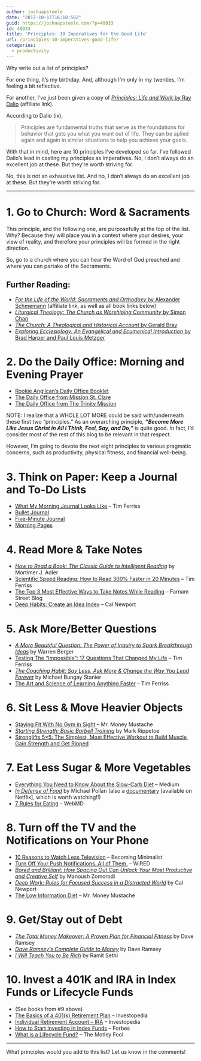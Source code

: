 ```yaml
---
author: joshuapsteele
date: "2017-10-17T16:18:56Z"
guid: https://joshuapsteele.com/?p=40033
id: 40033
title: 'Principles: 10 Imperatives for the Good Life'
url: /principles-10-imperatives-good-life/
categories:
  - productivity
---
```


Why write out a list of principles?

For one thing, it’s my birthday. And, although I’m only in my twenties, I’m feeling a bit reflective.

For another, I’ve just been given a copy of *[Principles: Life and Work](http://amzn.to/2yQpytf)*[ by Ray Dalio](http://amzn.to/2yQpytf) (affiliate link).

According to Dalio (ix),

> Principles are fundamental truths that serve as the foundations for behavior that gets you what you want out of life. They can be aplied again and again in similar situations to help you achieve your goals.

With that in mind, here are 10 principles I’ve developed so far. I’ve followed Dalio’s lead in casting my principles as imperatives. No, I don’t always do an excellent job at these. But they’re worth striving for.

No, this is not an exhaustive list. And no, I don’t always do an excellent job at these. But they’re worth striving for.

---

# 1. Go to Church: Word &amp; Sacraments

This principle, and the following one, are purposefully at the top of the list. Why? Because they will place you in a context where your desires, your view of reality, and therefore your principles will be formed in the right direction.

So, go to a church where you can hear the Word of God preached and where you can partake of the Sacraments.

## Further Reading:

- [*For the Life of the World: Sacraments and Orthodoxy* by Alexander Schmemann](http://amzn.to/2kWJkgq) (affiliate link, as well as all book links below)
- [*Liturgical Theology: The Church as Worshiping Community* by Simon Chan](http://amzn.to/2yuxbo2)
- [*The Church: A Theological and Historical Account* by Gerald Bray](http://amzn.to/2x2UQbM)
- [*Exploring Ecclesiology: An Evangelical and Ecumenical Introduction* by Brad Harper and Paul Louis Metzger](http://amzn.to/2yuJeSj)

# 2. Do the Daily Office: Morning and Evening Prayer

- [Rookie Anglican’s Daily Office Booklet](http://anglicanpastor.com/dailyofficebooklet/)
- [The Daily Office from Mission St. Clare](http://www.missionstclare.com/english/)
- [The Daily Office from The Trinity Mission](http://thetrinitymission.org/)

NOTE: I realize that a WHOLE LOT MORE could be said with/underneath these first two “principles.” As an overarching principle, ***“Become More Like Jesus Christ in All I Think, Feel, Say, and Do,”*** is quite good. In fact, I’d consider most of the rest of this blog to be relevant in that respect.

However, I’m going to devote the next eight principles to various pragmatic concerns, such as productivity, physical fitness, and financial well-being.

# 3. Think on Paper: Keep a Journal and To-Do Lists

- [What My Morning Journal Looks Like](https://tim.blog/2015/01/15/morning-pages/) – Tim Ferriss
- [Bullet Journal](http://bulletjournal.com/)
- [Five-Minute Journal](https://www.intelligentchange.com/products/the-five-minute-journal)
- [Morning Pages](http://juliacameronlive.com/basic-tools/morning-pages/)

# 4. Read More &amp; Take Notes

- [*How to Read a Book: The Classic Guide to Intelligent Reading*](http://amzn.to/2yuCZ0M) by Mortimer J. Adler
- [Scientific Speed Reading: How to Read 300% Faster in 20 Minutes](https://tim.blog/2009/07/30/speed-reading-and-accelerated-learning/) – Tim Ferriss
- [The Top 3 Most Effective Ways to Take Notes While Reading](https://www.farnamstreetblog.com/2013/11/taking-notes-while-reading/) – Farnam Street Blog
- [Deep Habits: Create an Idea Index](http://calnewport.com/blog/2014/10/23/deep-habits-create-an-idea-index/) – Cal Newport

# 5. Ask More/Better Questions

- [*A More Beautiful Question: The Power of Inquiry to Spark Breakthrough Ideas*](http://amzn.to/2yPWaDy) by Warren Berger
- [Testing The “Impossible”: 17 Questions That Changed My Life](https://tim.blog/2016/12/07/testing-the-impossible-17-questions-that-changed-my-life/) – Tim Ferriss
- *[The Coaching Habit: Say Less, Ask More &amp; Change the Way You Lead Forever](http://amzn.to/2zvFSwv)* by Michael Bungay Stanier
- [The Art and Science of Learning Anything Faster](https://tim.blog/2016/10/06/the-art-and-science-of-learning-anything-faster/) – Tim Ferriss

# 6. Sit Less &amp; Move Heavier Objects

- [Staying Fit With No Gym in Sight](http://www.mrmoneymustache.com/2016/12/13/staying-fit-with-no-gym-in-sight/) – Mr. Money Mustache
- [*Starting Strength: Basic Barbell Training*](http://amzn.to/2zvvwg8) by Mark Rippetoe
- [Stronglifts 5×5: The Simplest, Most Effective Workout to Build Muscle, Gain Strength and Get Ripped](http://amzn.to/2zvvwg8)

# 7. Eat Less Sugar &amp; More Vegetables

- [Everything You Need to Know About the Slow-Carb Diet](https://medium.com/@erinfrey/everything-you-need-to-know-about-the-slow-carb-diet-a67062761d92) – Medium
- *[In Defense of Food](https://www.amazon.com/Defense-Food-Michael-Pollan/dp/1594133328)* by Michael Pollan (also a [documentary](https://www.netflix.com/title/80097071) \[available on Netflix\], which is worth watching!!)
- [7 Rules for Eating](https://www.webmd.com/food-recipes/news/20090323/7-rules-for-eating#1) – WebMD

# 8. Turn off the TV and the Notifications on Your Phone

- [10 Reasons to Watch Less Television](https://www.becomingminimalist.com/ten-reasons-to-watch-less-television/) – Becoming Minimalist
- [Turn Off Your Push Notifications. All of Them.](https://www.wired.com/story/turn-off-your-push-notifications/) – WIRED
- *[Bored and Brilliant: How Spacing Out Can Unlock Your Most Productive and Creative Self](http://amzn.to/2yukPvS)* by Manoush Zomorodi
- *[Deep Work: Rules for Focused Success in a Distracted World](http://amzn.to/2xNkN3u)* by Cal Newport
- [The Low Information Diet](http://www.mrmoneymustache.com/2013/10/01/the-low-information-diet/) – Mr. Money Mustache

# 9. Get/Stay out of Debt

- *[The Total Money Makeover: A Proven Plan for Financial Fitness](http://amzn.to/2yuPmtG)* by Dave Ramsey
- *[Dave Ramsey’s Complete Guide to Money](http://amzn.to/2zg4DvR)* by Dave Ramsey
- *[I Will Teach You to Be Rich](http://amzn.to/2zg5FYL)* by Ramit Sethi

# 10. Invest a 401K and IRA in Index Funds or Lifecycle Funds

- (See books from #9 above)
- [The Basics of a 401(k) Retirement Plan](http://www.investopedia.com/articles/retirement/08/401k-info.asp) – Investopedia
- [Individual Retirement Account – IRA](http://www.investopedia.com/terms/i/ira.asp?adtest=rira-layout-bttn-bsln) – Investopedia
- [How to Start Investing in Index Funds](https://www.forbes.com/sites/nextavenue/2016/09/28/how-to-start-investing-in-index-funds/#459949875400) – Forbes
- [What is a Lifecycle Fund?](https://www.fool.com/knowledge-center/what-is-a-lifecycle-fund.aspx) – The Motley Fool

---

What principles would you add to this list? Let us know in the comments!